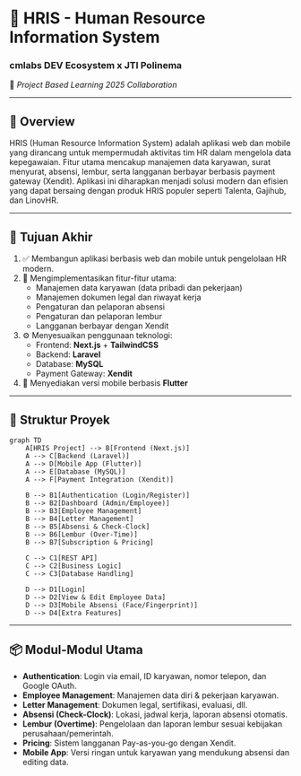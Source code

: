 # 📘 HRIS - Human Resource Information System  
### cmlabs DEV Ecosystem x JTI Polinema  
🚀 *Project Based Learning 2025 Collaboration*

---

## 🧾 Overview

HRIS (Human Resource Information System) adalah aplikasi web dan mobile yang dirancang untuk mempermudah aktivitas tim HR dalam mengelola data kepegawaian. Fitur utama mencakup manajemen data karyawan, surat menyurat, absensi, lembur, serta langganan berbayar berbasis payment gateway (Xendit). Aplikasi ini diharapkan menjadi solusi modern dan efisien yang dapat bersaing dengan produk HRIS populer seperti Talenta, Gajihub, dan LinovHR.

---

## 🎯 Tujuan Akhir

1. ✅ Membangun aplikasi berbasis web dan mobile untuk pengelolaan HR modern.
2. 🧩 Mengimplementasikan fitur-fitur utama:
   - Manajemen data karyawan (data pribadi dan pekerjaan)
   - Manajemen dokumen legal dan riwayat kerja
   - Pengaturan dan pelaporan absensi
   - Pengaturan dan pelaporan lembur
   - Langganan berbayar dengan Xendit
3. ⚙️ Menyesuaikan penggunaan teknologi:
   - Frontend: **Next.js** + **TailwindCSS**
   - Backend: **Laravel**
   - Database: **MySQL**
   - Payment Gateway: **Xendit**
4. 📱 Menyediakan versi mobile berbasis **Flutter**

---

## 🧱 Struktur Proyek

```mermaid
graph TD
    A[HRIS Project] --> B[Frontend (Next.js)]
    A --> C[Backend (Laravel)]
    A --> D[Mobile App (Flutter)]
    A --> E[Database (MySQL)]
    A --> F[Payment Integration (Xendit)]

    B --> B1[Authentication (Login/Register)]
    B --> B2[Dashboard (Admin/Employee)]
    B --> B3[Employee Management]
    B --> B4[Letter Management]
    B --> B5[Absensi & Check-Clock]
    B --> B6[Lembur (Over-Time)]
    B --> B7[Subscription & Pricing]

    C --> C1[REST API]
    C --> C2[Business Logic]
    C --> C3[Database Handling]

    D --> D1[Login]
    D --> D2[View & Edit Employee Data]
    D --> D3[Mobile Absensi (Face/Fingerprint)]
    D --> D4[Extra Features]
```

---

## 📦 Modul-Modul Utama

- **Authentication**: Login via email, ID karyawan, nomor telepon, dan Google OAuth.
- **Employee Management**: Manajemen data diri & pekerjaan karyawan.
- **Letter Management**: Dokumen legal, sertifikasi, evaluasi, dll.
- **Absensi (Check-Clock)**: Lokasi, jadwal kerja, laporan absensi otomatis.
- **Lembur (Overtime)**: Pengelolaan dan laporan lembur sesuai kebijakan perusahaan/pemerintah.
- **Pricing**: Sistem langganan Pay-as-you-go dengan Xendit.
- **Mobile App**: Versi ringan untuk karyawan yang mendukung absensi dan editing data.